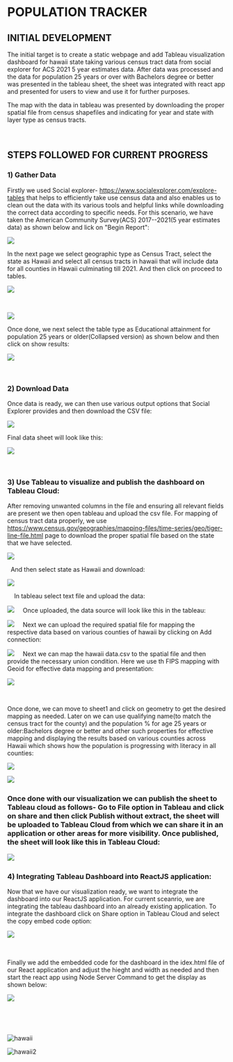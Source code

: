 # POPULATION TRACKER

## INITIAL DEVELOPMENT

The initial target is to create a static webpage and add Tableau visualization dashboard for hawaii state taking various census tract data from social explorer for ACS 2021 5 year estimates data. After data was processed and the data for population 25 years or over with Bachelors degree or better was presented in the tableau sheet, the sheet was integrated with react app and presented for users to view and use it for further purposes.

The map with the data in tableau was presented by downloading the proper spatial file from census shapefiles and indicating for year and state with layer type as census tracts.

&nbsp;
&nbsp;
## STEPS FOLLOWED FOR CURRENT PROGRESS
### 1) Gather Data
Firstly we used Social explorer- https://www.socialexplorer.com/explore-tables that helps to efficiently take use census data and also enables us to clean out the data with its various tools and helpful links while downloading the correct data according to specific needs. For this scenario, we have taken the American Community Survey(ACS) 2017--2021(5 year estimates data) as shown below and lick on "Begin Report":

![](https://github.com/saiswaruprath/population-tracker/blob/main/images/im1.png)

In the next page we select geographic type as Census Tract, select the state as Hawaii and select all census tracts in hawaii that will include data for all counties in Hawaii culminating till 2021. And then click on proceed to tables.

![](https://github.com/saiswaruprath/population-tracker/blob/main/images/im2.png)

&nbsp;

![](https://github.com/saiswaruprath/population-tracker/blob/main/images/im3.png)

Once done, we next select the table type as Educational attainment for population 25 years or older(Collapsed version) as shown below and then click on show results:

![](https://github.com/saiswaruprath/population-tracker/blob/main/images/im4.png)

&nbsp;
&nbsp;
### 2) Download Data
Once data is ready, we can then use various output options that Social Explorer provides and then download the CSV file:

![](https://github.com/saiswaruprath/population-tracker/blob/main/images/im5.png)

Final data sheet will look like this:

![](https://github.com/saiswaruprath/population-tracker/blob/main/images/im6.png)



&nbsp;
&nbsp;
### 3) Use Tableau to visualize and publish the dashboard on Tableau Cloud:

After removing unwanted columns in the file and ensuring all relevant fields are present we then open tableau and upload the csv file. For mapping of census tract data properly, we use https://www.census.gov/geographies/mapping-files/time-series/geo/tiger-line-file.html page to download the proper spatial file based on the state that we have selected.

![](https://github.com/saiswaruprath/population-tracker/blob/main/images/Screenshot%202023-05-31%20at%2011.35.27%20AM.png)

&nbsp;
And then select state as Hawaii and download:

![](https://github.com/saiswaruprath/population-tracker/blob/main/images/Screenshot%202023-05-31%20at%2011.36.20%20AM.png)

&nbsp;
&nbsp;
In tableau select text file and upload the data:

![](https://github.com/saiswaruprath/population-tracker/blob/main/images/tableau1.png)
&nbsp;
&nbsp;
Once uploaded, the data source will look like this in the tableau:

![](https://github.com/saiswaruprath/population-tracker/blob/main/images/teableau2.png)
&nbsp;
&nbsp;
Next we can upload the required spatial file for mapping the respective data based on various counties of hawaii by clicking on Add connection:

![](https://github.com/saiswaruprath/population-tracker/blob/main/images/teableau3.png)
&nbsp;
&nbsp;
Next we can map the hawaii data.csv to the spatial file and then provide the necessary union condition. Here we use th FIPS mapping with Geoid for effective data mapping and presentation:

![](https://github.com/saiswaruprath/population-tracker/blob/main/images/tableau4.png)


&nbsp;
&nbsp;


Once done, we can move to sheet1 and click on geometry to get the desired mapping as needed. Later on we can use qualifying name(to match the census tract for the county) and the population % for age 25 years or older:Bachelors degree or better and other such properties for effective mapping and displaying the results based on various counties across Hawaii which shows how the population is progressing with literacy in all counties:

![](https://github.com/saiswaruprath/population-tracker/blob/main/images/teableau5.png)

![](https://github.com/saiswaruprath/population-tracker/blob/main/images/tableau6.png)
&nbsp;
&nbsp;
### Once done with our visualization we can publish the sheet to Tableau cloud as follows- Go to File option in Tableau and click on share and then click Publish without extract, the sheet will be uploaded to Tableau Cloud from which we can share it in an application or other areas for more visibility. Once published, the sheet will look like this in Tableau Cloud:

![](https://github.com/saiswaruprath/population-tracker/blob/main/images/Tableau7.png)
&nbsp;
&nbsp;
&nbsp;

### 4) Integrating Tableau Dashboard into ReactJS application:

Now that we have our visualization ready, we want to integrate the dashboard into our ReactJS application. For current sceanrio, we are integrating the tableau dashboard into an already existing application. To integrate the dashboard click on Share option in Tableau Cloud and select the copy embed code option:

![](https://github.com/saiswaruprath/population-tracker/blob/main/images/Tableau8.png)
&nbsp;

&nbsp;

Finally we add the embedded code for the dashboard in the idex.html file of our React application and adjust the hieght and width as needed and then start the react app using Node Server Command to get the display as shown below:

![](https://github.com/saiswaruprath/population-tracker/blob/main/images/Tableau9.png)


&nbsp;

&nbsp;

![hawaii](https://github.com/saiswaruprath/population-tracker/blob/main/images/tableau10.png)


![hawaii2](https://github.com/saiswaruprath/population-tracker/blob/main/images/tableau11.png)
